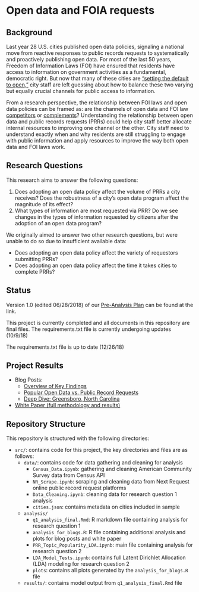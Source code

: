 # Open data and FOIA requests

## Background
Last year 28 U.S. cities published open data policies, signaling a national move from reactive responses to public records requests to systematically and proactively publishing open data. For most of the last 50 years, Freedom of Information Laws (FOI) have ensured that residents have access to information on government activities as a fundamental, democratic right. But now that many of these cities are [“setting the default to open,”](https://sunlightfoundation.com/opendataguidelines/) city staff are left guessing about how to balance these two varying but equally crucial channels for public access to information. 

From a research perspective, the relationship between FOI laws and open data policies can be framed as: are the channels of open data and FOI law [competitors](http://theconversation.com/could-the-open-government-movement-shut-the-door-on-freedom-of-information-92724) or [complements](https://webfoundation.org/2015/08/freedom-of-information-and-open-government-data-communities-could-benefit-from-closer-collaboration/)? Understanding the relationship between open data and public records requests (PRRs) could help city staff better allocate internal resources to improving one channel or the other. City staff need to understand exactly when and why residents are still struggling to engage with public information and apply resources to improve the way both open data and FOI laws work.

## Research Questions
This research aims to answer the following questions:
1. Does adopting an open data policy affect the volume of PRRs a city receives? Does the robustness of a city’s open data program affect the magnitude of its effect?
2. What types of information are most requested via PRR? Do we see changes in the types of information requested by citizens after the adoption of an open data program?

We originally aimed to answer two other research questions, but were unable to do so due to insufficient available data:
* Does adopting an open data policy affect the variety of requestors submitting PRRs?
* Does adopting an open data policy affect the time it takes cities to complete PRRs?

## Status

Version 1.0 (edited 06/28/2018) of our [Pre-Analysis Plan](https://docs.google.com/document/d/17xsethpYkmrBeZ0PdREBaJElyvWHipCloIzI6B1PHPM/edit#) can be found at the link. 

This project is currently completed and all documents in this repository are final files. The requirements.txt file is currently undergoing updates (10/9/18)

The requirements.txt file is up to date (12/26/18)

## Project Results
* Blog Posts:
  * [Overview of Key Findings](https://sunlightfoundation.com/2018/10/09/research-cities-save-time-on-records-requests-by-doing-open-data-right/)
  * [Popular Open Data vs. Public Record Requests](https://sunlightfoundation.com/2018/10/16/results-from-analyzing-public-record-requests/) 
  * [Deep Dive: Greensboro, North Carolina](https://sunlightfoundation.com/2018/10/18/doing-data-differently-greensboros-evolving-open-data-program/) 
* [White Paper (full methodology and results)](http://sunlightfoundation.com/wp-content/uploads/2018/10/alena-white-paper-PDF.pdf)

## Repository Structure
This repository is structured with the following directories:
 * `src/`: contains code for this project, the key directories and files are as follows:
   * `data/`: contains code for data gathering and cleaning for analysis
     * `Census_Data.ipynb`: gathering and cleaning American Community Survey data from Census API
     * `NR_Scrape.ipynb`: scraping and cleaning data from Next Request online public record request platforms
     * `Data_Cleaning.ipynb`: cleaning data for research question 1 analysis
     * `cities.json`: contains metadata on cities included in sample
   * `analysis/`
     * `q1_analysis_final.Rmd`: R markdown file containing analysis for research question 1
     * `analysis_for_blogs.R`: R file containing additional analysis and plots for blog posts and white paper
     * `PRR_Topic_Popularity_LDA.ipynb`: main file containing analysis for research question 2
     * `LDA_Model_Tests.ipynb`: contains full Latent Dirichlet Allocation (LDA) modeling for research question 2
     * `plots`: contains all plots generated by the `analysis_for_blogs.R` file
   * `results/`: contains model output from `q1_analysis_final.Rmd` file
   
   
 
